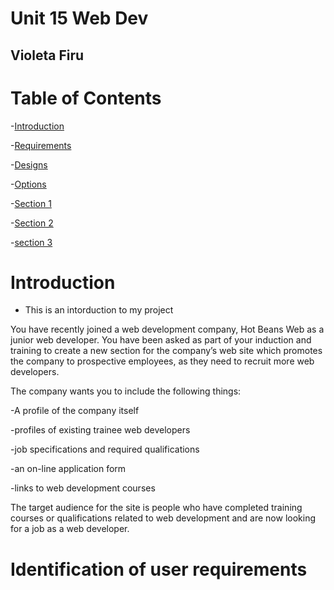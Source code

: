 # Unit 15 Web Dev
## Violeta Firu

# Table of Contents
-[Introduction](#introduction)

-[Requirements](#requirements)

-[Designs](#designs)

-[Options](#options)

-[Section 1](#section-1)

-[Section 2](#section-2)

-[section 3](#section-3)

# Introduction
- This is an intorduction to my project
  
You have recently joined a web development company, Hot Beans Web as a junior web developer. You have been asked as part of your induction and training to create a new section for the company’s web site which promotes the company to prospective employees, as they need to recruit more web developers.

The company wants you to include the following things:

-A profile of the company itself

-profiles of existing trainee web developers

-job specifications and required qualifications

-an on-line application form

-links to web development courses

The target audience for the site is people who have completed training courses or qualifications related to web development and are now looking for a job as a web developer.

# Identification of user requirements 
